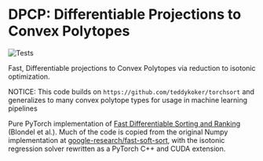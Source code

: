 # DPCP: Differentiable Projections to Convex Polytopes

![Tests](https://github.com/teddykoker/torchsort/workflows/Tests/badge.svg)

Fast, Differentiable projections to Convex Polytopes via reduction to isotonic optimization.

NOTICE: This code builds on `https://github.com/teddykoker/torchsort` and generalizes 
to many convex polytope types for usage in machine learning pipelines

Pure PyTorch implementation of [Fast Differentiable Sorting and
Ranking](https://arxiv.org/abs/2002.08871) (Blondel et al.). Much of the code is
copied from the original Numpy implementation at
[google-research/fast-soft-sort](https://github.com/google-research/fast-soft-sort),
with the isotonic regression solver rewritten as a PyTorch C++ and CUDA
extension.
